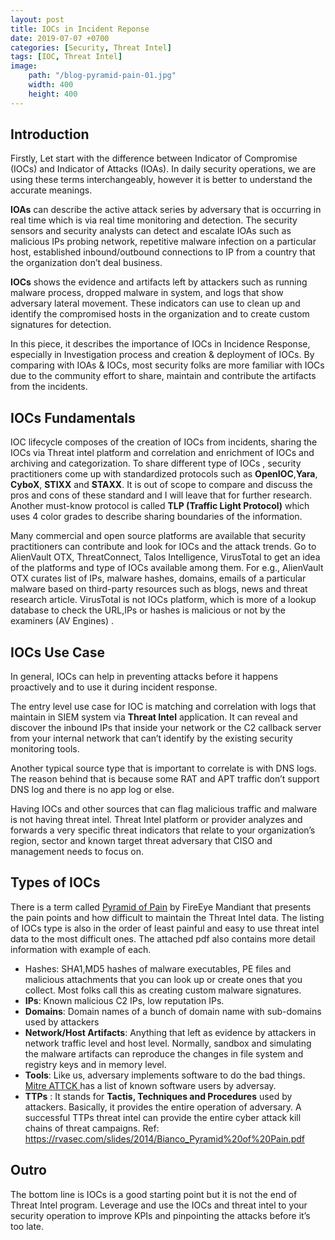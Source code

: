 ```yaml
---
layout: post
title: IOCs in Incident Reponse
date: 2019-07-07 +0700
categories: [Security, Threat Intel]
tags: [IOC, Threat Intel]
image: 
    path: "/blog-pyramid-pain-01.jpg"
    width: 400
    height: 400
--- 
```


## Introduction

Firstly, Let start with the difference between Indicator of Compromise (IOCs)  and Indicator of Attacks (IOAs). In daily security operations, we are using these terms interchangeably, however it is better to understand the accurate meanings.

**IOAs** can describe the active attack series by adversary that is occurring in real time which is via real time monitoring and detection.
The security sensors and security analysts can detect and escalate IOAs such as malicious IPs probing network, repetitive malware infection on a particular host, established inbound/outbound connections to IP from a country that the organization don’t deal business. 

**IOCs** shows the evidence and artifacts left by attackers such as running malware process, dropped malware in system, and logs that show adversary lateral movement. These indicators can use to clean up and identify the compromised hosts in the organization and to create custom signatures for detection.

In this piece,  it describes the importance of IOCs in Incidence Response, especially in Investigation process and creation & deployment of IOCs.  By comparing with IOAs & IOCs, most security folks are more familiar with IOCs due to the community effort to share, maintain and contribute the artifacts from the incidents.

## IOCs Fundamentals

IOC lifecycle composes of the creation of IOCs from incidents, sharing the IOCs via Threat intel platform and correlation and enrichment of  IOCs and archiving and categorization. To share different type of IOCs , security practitioners come up with standardized protocols such as **OpenIOC**,**Yara**, **CyboX**, **STIXX** and **STAXX**.  It is out of scope to compare and discuss the pros and cons of these standard and I will leave that for further research. Another must-know protocol is called **TLP (Traffic Light Protocol)** which uses 4 color grades to describe sharing boundaries of the information. 

Many commercial and open source platforms are available that security practitioners can contribute and look for IOCs and the attack trends. 
Go to AlienVault OTX, ThreatConnect, Talos Intelligence, VirusTotal to get an idea of the platforms and type of IOCs available among them.  For e.g., AlienVault OTX curates list of IPs, malware hashes, domains, emails of a particular malware based on third-party resources such as blogs, news and threat research article. VirusTotal is not IOCs platform, which is more of a lookup database to check the URL,IPs or hashes is malicious or not by the examiners (AV Engines) .

## IOCs Use Case

In general, IOCs can help in preventing attacks before it happens proactively  and to use it during incident response.

The entry level use case for IOC is matching and correlation with logs that maintain in SIEM system via **Threat Intel** application.  It can reveal and discover the inbound IPs that inside your network or the C2 callback server  from your internal network that can’t identify by the existing security monitoring tools. 

Another typical source type that is important to correlate is with DNS logs. The reason behind that is because some RAT and APT traffic don’t support DNS log and there is no app log or else.

Having IOCs and other sources that can flag malicious traffic and malware is not having  threat intel. Threat Intel platform or provider analyzes and forwards a very specific threat indicators that relate to your organization’s region, sector and known target threat adversary that CISO and management needs to focus on.

## Types of IOCs

 There is a term called [Pyramid of Pain](https://rvasec.com/slides/2014/Bianco_Pyramid%20of%20Pain.pdf) by FireEye Mandiant that presents the pain points and how difficult to maintain the Threat Intel data.
The listing of IOCs type is also in the order of least painful and easy to use threat intel data to the most difficult ones. The attached pdf also contains more detail information with example of each.

* Hashes: SHA1,MD5 hashes of malware executables, PE files and malicious attachments that you can look up or create ones that you collect. Most folks call this as creating custom malware signatures. 
* **IPs**:  Known malicious C2 IPs, low reputation IPs.
* **Domains**: Domain names of a bunch of domain name with sub-domains used by attackers
* **Network/Host Artifacts**: Anything that left as evidence by attackers in network traffic level and host level. Normally, sandbox and simulating the malware artifacts  can reproduce the changes in file system and registry keys and in memory level.
* **Tools**: Like us, adversary implements software to do the bad things. [Mitre ATTCK ](https://attack.mitre.org/software/) has a list of known software users by adversay.
* **TTPs** : It stands for **Tactis, Techniques and Procedures** used by attackers. Basically, it provides the entire operation of adversary. A successful TTPs threat intel can provide the entire cyber attack kill chains of threat campaigns. 
Ref: https://rvasec.com/slides/2014/Bianco_Pyramid%20of%20Pain.pdf 


## Outro

The bottom line is IOCs is a good starting point but it is not the end of Threat Intel program.  Leverage and use the IOCs and threat intel to your security operation to improve KPIs and pinpointing the attacks before it’s too late.